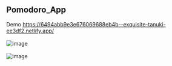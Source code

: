 ## Pomodoro_App <br>
  Demo https://6494abb9e3e676069688eb4b--exquisite-tanuki-ee3df2.netlify.app/ <br> <br>
 ![image](https://github.com/MahsumaRezai/Pomodoro_App/assets/110189253/fd43dc28-ff93-4a50-983b-91e138875fc2)<br> <br>
 ![image](https://github.com/MahsumaRezai/Pomodoro_App/assets/110189253/faf14855-9c72-4104-aa56-e75ee0e2f41d)



